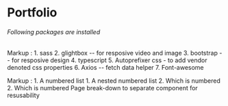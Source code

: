 # Portfolio

###### Following packages are installed
Markup : 1. sass
         2. glightbox -- for resposive video and image
         3. bootstrap -- for resposive design
         4. typescript
         5. Autoprefixer css - to add vendor denoted css properties
         6. Axios -- fetch data helper
         7. Font-awesome

 Markup : 1. A numbered list
              1. A nested numbered list
              2. Which is numbered
          2. Which is numbered
Page break-down to separate component for resusability
